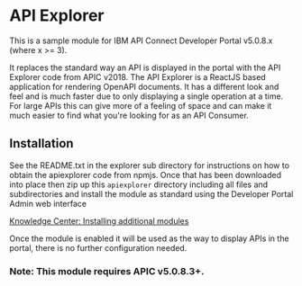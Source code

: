 # API Explorer
This is a sample module for IBM API Connect Developer Portal v5.0.8.x (where x >= 3).

It replaces the standard way an API is displayed in the portal with the API Explorer code from APIC v2018. The API Explorer is a ReactJS based application for rendering OpenAPI documents. It has a different look and feel and is much faster due to only displaying a single operation at a time. For large APIs this can give more of a feeling of space and can make it much easier to find what you're looking for as an API Consumer.

## Installation

See the README.txt in the explorer sub directory for instructions on how to obtain the apiexplorer code from npmjs.
Once that has been downloaded into place then zip up this `apiexplorer` directory including all files and subdirectories and install the module as standard using the Developer Portal Admin web interface 

[Knowledge Center: Installing additional modules](https://www.ibm.com/support/knowledgecenter/en/SSMNED_5.0.0/com.ibm.apic.devportal.doc/tapim_portal_additional_modules.html)

Once the module is enabled it will be used as the way to display APIs in the portal, there is no further configuration needed.

### Note: This module requires APIC v5.0.8.3+.
